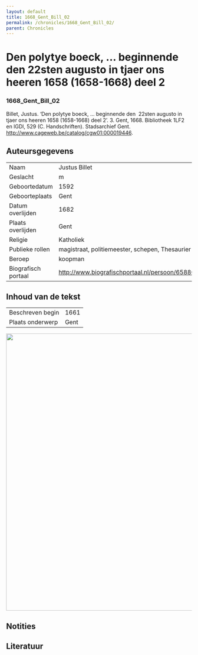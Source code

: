 ```yaml
---
layout: default
title: 1668_Gent_Bill_02
permalink: /chronicles/1668_Gent_Bill_02/
parent: Chronicles
--- 
```



# Den polytye boeck, ... beginnende den  22sten augusto in tjaer ons heeren 1658 (1658-1668) deel 2 

### 1668_Gent_Bill_02 

Billet, Justus. ‘Den polytye boeck, ... beginnende den  22sten augusto in tjaer ons heeren 1658 (1658-1668) deel 2’. 3. Gent, 1668. Bibliotheek 1LF2 en lGDl, 529 (C. Handschriften). Stadsarchief Gent. http://www.cageweb.be/catalog/cgw01:000019446. 

## Auteursgegevens 

| | | 
| --------------- | --------------- | 
| Naam | Justus Billet | 
| Geslacht | m | 
| Geboortedatum | 1592 | 
| Geboorteplaats | Gent | 
| Datum overlijden | 1682 | 
| Plaats overlijden | Gent | 
| Religie | Katholiek | 
| Publieke rollen | magistraat, politiemeester, schepen, Thesaurier | 
| Beroep | koopman | 
| Biografisch portaal | http://www.biografischportaal.nl/persoon/65880947 | 

## Inhoud van de tekst 

| | | 
| --------------- | --------------- | 
| Beschreven begin | 1661 | 
| Plaats onderwerp | Gent | 

[<img src="..\..\barplots_chronicles\1668_Gent_Bill_02.jpg" width="750"/>](..\..\barplots_chronicles\1668_Gent_Bill_02.jpg) 

## Notities 

## Literatuur 


